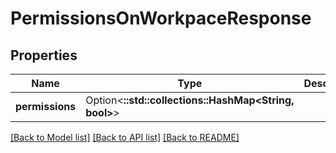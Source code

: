 # PermissionsOnWorkpaceResponse

## Properties

Name | Type | Description | Notes
------------ | ------------- | ------------- | -------------
**permissions** | Option<**::std::collections::HashMap<String, bool>**> |  | [optional]

[[Back to Model list]](../README.md#documentation-for-models) [[Back to API list]](../README.md#documentation-for-api-endpoints) [[Back to README]](../README.md)


